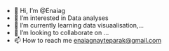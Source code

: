 - 👋 Hi, I’m @Enaiag
- 👀 I’m interested in Data analyses
- 🌱 I’m currently learning data visuaalisation,...
- 💞️ I’m looking to collaborate on ...
- 📫 How to reach me enaiagnayteparak@gmail.com

<!---
Enaiag/Enaiag is a ✨ special ✨ repository because its `README.md` (this file) appears on your GitHub profile.
You can click the Preview link to take a look at your changes.
--->
